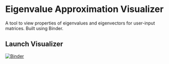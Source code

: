 # Eigenvalue Approximation Visualizer
A tool to view properties of eigenvalues and eigenvectors for user-input matrices. Built using Binder.

## Launch Visualizer

[![Binder](https://mybinder.org/badge_logo.svg)](https://mybinder.org/v2/gh/A-healy/eigenvalue-approximation-visualizer/HEAD?urlpath=https%3A%2F%2Fgithub.com%2FA-healy%2Feigenvalue-approximation-visualizer%2Fblob%2Fmain%2FEigenvalue%2520Approximation%2520Visualizer%2520Clear.ipynb)

